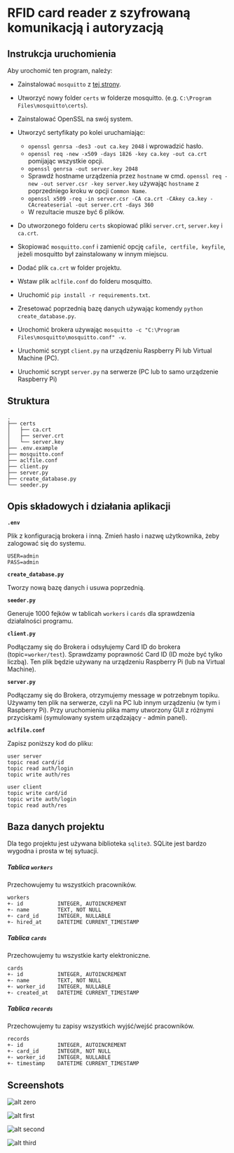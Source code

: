 # RFID card reader z szyfrowaną komunikacją i autoryzacją

## Instrukcja uruchomienia

Aby urochomić ten program, należy:
  - Zainstalować `mosquitto` z [tej strony](https://mosquitto.org/download/).
  - Utworzyć nowy folder `certs` w folderze mosquitto. (e.g. `C:\Program Files\mosquitto\certs`).
  - Zainstalować OpenSSL na swój system.
  - Utworzyć sertyfikaty po kolei uruchamiając:

    + `openssl genrsa -des3 -out ca.key 2048` i wprowadzić hasło.
    + `openssl req -new -x509 -days 1826 -key ca.key -out ca.crt` pomijając wszystkie opcji.
    + `openssl genrsa -out server.key 2048`
    + Sprawdź hostname urządzenia przez `hostname` w cmd.
    `openssl req -new -out server.csr -key server.key` używając `hostname` z poprzedniego kroku w opcji `Common Name`.
    + `openssl x509 -req -in server.csr -CA ca.crt -CAkey ca.key -CAcreateserial -out server.crt -days 360`
    + W rezultacie musze być 6 plików.

  - Do utworzonego folderu `certs` skopiować pliki `server.crt`, `server.key` i `ca.crt`.
  - Skopiować `mosquitto.conf` i zamienić opcję `cafile, certfile, keyfile`, jeżeli mosquitto był zainstalowany w innym miejscu.
  - Dodać plik `ca.crt` w folder projektu.
  - Wstaw plik `aclfile.conf` do folderu mosquitto.
  - Uruchomić `pip install -r requirements.txt`.
  - Zresetować poprzednią bazę danych używając komendy `python create_database.py`.
  - Urochomić brokera używając `mosquitto -c "C:\Program Files\mosquitto\mosquitto.conf" -v`.
  - Uruchomić scrypt `client.py` na urządzeniu Raspberry Pi lub Virtual Machine (PC).
  - Uruchomić scrypt `server.py` na serwerze (PC lub to samo urządzenie Raspberry Pi)
  
## Struktura

```text
.
├── certs
│   ├── ca.crt
│   ├── server.crt
│   └── server.key
├── .env.example
├── mosquitto.conf
├── aclfile.conf
├── client.py
├── server.py
├── create_database.py
└── seeder.py
```

## Opis składowych i działania aplikacji

**`.env`**

Plik z konfiguracją brokera i inną. Zmień hasło i nazwę użytkownika, żeby zalogować się do systemu.

```text
USER=admin
PASS=admin
```

**`create_database.py`**

Tworzy nową bazę danych i usuwa poprzednią.

**`seeder.py`** 

Generuje 1000 fejków w tablicah `workers` i `cards` dla sprawdzenia działalności programu.

**`client.py`**

Podłączamy się do Brokera i odsyłujemy Card ID do brokera (topic=`worker/test`).
Sprawdzamy poprawność Card ID (ID może być tylko liczbą). Ten plik będzie używany na
urządzeniu Raspberry Pi (lub na Virtual Machine).

**`server.py`**

Podłączamy się do Brokera, otrzymujemy message w potrzebnym topiku. Używamy ten plik na serwerze, czyli na 
PC lub innym urządzeniu (w tym i Raspberry Pi). Przy uruchomieniu plika mamy utworzony GUI z 
różnymi przyciskami (symulowany system urządzający - admin panel).

**`aclfile.conf`**

Zapisz poniższy kod do pliku:
```text
user server
topic read card/id
topic read auth/login
topic write auth/res

user client
topic write card/id
topic write auth/login
topic read auth/res
```

## Baza danych projektu

Dla tego projektu jest używana biblioteka `sqlite3`. SQLite jest bardzo wygodna i prosta w 
tej sytuacji.

##### Tablica `workers`

Przechowujemy tu wszystkich pracowników.
```text
workers
+- id           INTEGER, AUTOINCREMENT
+- name         TEXT, NOT NULL
+- card_id      INTEGER, NULLABLE
+- hired_at     DATETIME CURRENT_TIMESTAMP
```

##### Tablica `cards`
Przechowujemy tu wszystkie karty elektroniczne.
```text
cards
+- id           INTEGER, AUTOINCREMENT
+- name         TEXT, NOT NULL
+- worker_id    INTEGER, NULLABLE
+- created_at   DATETIME CURRENT_TIMESTAMP
```

##### Tablica `records`
Przechowujemy tu zapisy wszystkich wyjść/wejść pracowników.
```text
records
+- id           INTEGER, AUTOINCREMENT
+- card_id      INTEGER, NOT NULL
+- worker_id    INTEGER, NULLABLE
+- timestamp    DATETIME CURRENT_TIMESTAMP
```

## Screenshots

![alt zero](https://imgur.com/H6sRVQY.png)

![alt first](https://imgur.com/vngDjtB.png)

![alt second](https://imgur.com/IY9fQ2z.png)

![alt third](https://imgur.com/9vnHAbh.png)